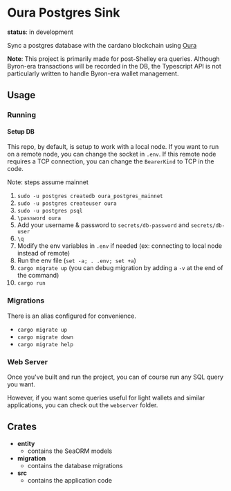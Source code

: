 # Oura Postgres Sink

**status**: in development

Sync a postgres database with the cardano blockchain using [Oura](https://github.com/txpipe/oura)

**Note**: This project is primarily made for post-Shelley era queries. Although Byron-era transactions will be recorded in the DB, the Typescript API is not particularly written to handle Byron-era wallet management.

## Usage
### Running

#### Setup DB

This repo, by default, is setup to work with a local node. If you want to run on a remote node, you can change the socket in `.env`. If this remote node requires a TCP connection, you can change the `BearerKind` to TCP in the code.

Note: steps assume mainnet

1) `sudo -u postgres createdb oura_postgres_mainnet`
1) `sudo -u postgres createuser oura`
1) `sudo -u postgres psql`
1) `\password oura`
1) Add your username & password to `secrets/db-password` and `secrets/db-user`
1) `\q`
1) Modify the env variables in `.env` if needed (ex: connecting to local node instead of remote)
1) Run the env file (`set -a; . .env; set +a`) 
1) `cargo migrate up` (you can debug migration by adding a `-v` at the end of the command)
1) `cargo run`

### Migrations

There is an alias configured for convenience.

- `cargo migrate up`
- `cargo migrate down`
- `cargo migrate help`

### Web Server

Once you've built and run the project, you can of course run any SQL query you want.

However, if you want some queries useful for light wallets and similar applications, you can check out the `webserver` folder.

## Crates

- **entity**
  - contains the SeaORM models
- **migration**
  - contains the database migrations
- **src**
  - contains the application code
